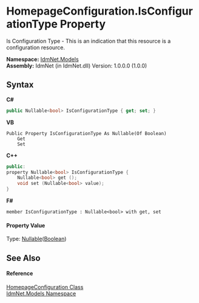 # HomepageConfiguration.IsConfigurationType Property 
 

Is Configuration Type - This is an indication that this resource is a configuration resource.

**Namespace:**&nbsp;<a href="N_IdmNet_Models">IdmNet.Models</a><br />**Assembly:**&nbsp;IdmNet (in IdmNet.dll) Version: 1.0.0.0 (1.0.0)

## Syntax

**C#**<br />
``` C#
public Nullable<bool> IsConfigurationType { get; set; }
```

**VB**<br />
``` VB
Public Property IsConfigurationType As Nullable(Of Boolean)
	Get
	Set
```

**C++**<br />
``` C++
public:
property Nullable<bool> IsConfigurationType {
	Nullable<bool> get ();
	void set (Nullable<bool> value);
}
```

**F#**<br />
``` F#
member IsConfigurationType : Nullable<bool> with get, set

```


#### Property Value
Type: <a href="http://msdn2.microsoft.com/en-us/library/b3h38hb0" target="_blank">Nullable</a>(<a href="http://msdn2.microsoft.com/en-us/library/a28wyd50" target="_blank">Boolean</a>)

## See Also


#### Reference
<a href="T_IdmNet_Models_HomepageConfiguration">HomepageConfiguration Class</a><br /><a href="N_IdmNet_Models">IdmNet.Models Namespace</a><br />
